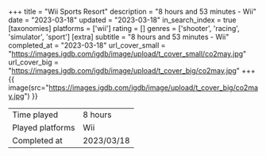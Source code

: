 +++
title = "Wii Sports Resort"
description = "8 hours and 53 minutes - Wii"
date = "2023-03-18"
updated = "2023-03-18"
in_search_index = true
[taxonomies]
platforms = ['wii']
rating = []
genres = ['shooter', 'racing', 'simulator', 'sport']
[extra]
subtitle = "8 hours and 53 minutes - Wii"
completed_at = "2023-03-18"
url_cover_small = "https://images.igdb.com/igdb/image/upload/t_cover_small/co2may.jpg"
url_cover_big = "https://images.igdb.com/igdb/image/upload/t_cover_big/co2may.jpg"
+++
{{ image(src="https://images.igdb.com/igdb/image/upload/t_cover_big/co2may.jpg") }}

|              |            |
| ------------ | ---------- |
| Time played  | 8 hours |
| Played platforms    | Wii |
| Completed at | 2023/03/18 |


